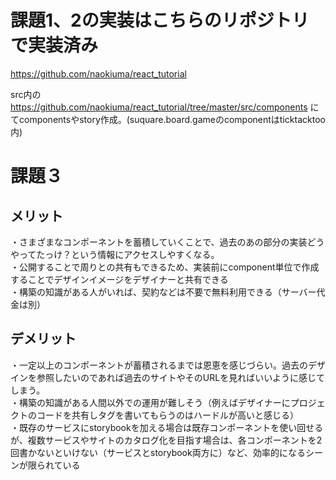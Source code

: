 # 課題1、2の実装はこちらのリポジトリで実装済み
https://github.com/naokiuma/react_tutorial

src内の
https://github.com/naokiuma/react_tutorial/tree/master/src/components
にてcomponentsやstory作成。(suquare.board.gameのcomponentはticktacktoo内)

# 課題３ 
## メリット
・さまざまなコンポーネントを蓄積していくことで、過去のあの部分の実装どうやってたっけ？という情報にアクセスしやすくなる。<br>
・公開することで周りとの共有もできるため、実装前にcomponent単位で作成することでデザインイメージをデザイナーと共有できる<br>
・構築の知識がある人がいれば、契約などは不要で無料利用できる（サーバー代金は別）<br>

## デメリット
・一定以上のコンポーネントが蓄積されるまでは恩恵を感じづらい。過去のデザインを参照したいのであれば過去のサイトやそのURLを見ればいいように感じてしまう。<br>
・構築の知識がある人間以外での運用が難しそう（例えばデザイナーにプロジェクトのコードを共有しタグを書いてもらうのはハードルが高いと感じる）<br>
・既存のサービスにstorybookを加える場合は既存コンポーネントを使い回せるが、複数サービスやサイトのカタログ化を目指す場合は、各コンポーネントを2回書かないといけない（サービスとstorybook両方に）など、効率的になるシーンが限られている<br>